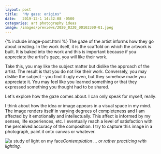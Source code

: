 ```yaml
---
layout: post
title:  "My gaze: origins"
date:   2019-12-1 14:32:08 -0500
categories: art photography ideas
image: /images/previews/2020_0320_00103300-01.jpeg
---
```

{% include image-post.html %}
The gaze of the artist informs how they go about creating. In the work itself, it is the scaffold on which the artwork is built. It is baked into the work and this is important because if you appreciate the artist's gaze, you will like their work. 

Take this, you may like the subject matter but dislike the approach of the artist. The result is that you do not like their work. Conversely, you may dislike the subject - you find it ugly even, but they somehow made you appreciate it. You may feel like you learned something or that they expressed something you thought had to be shared.

Let's explore how the gaze comes about. I can only speak for myself, really:

I think about how the idea or image appears in a visual space in my mind. The image renders itself in varying degrees of completeness and I am affected by it emotionally and intellectually. This affect is informed by my senses, life experiences, etc. I eventually reach a level of satisfaction with the perceived accuracy of the composition. I try to capture this image in a photograph, paint it onto canvas or whatever.

![a study of light on my face](/images/previews/2020_0320_00103300-01.jpeg)*Contemplation ... or rather practicing with lighting.*

